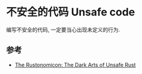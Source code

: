 # 不安全的代码 Unsafe code

编写不安全的代码, 一定要当心出现未定义的行为.

## 参考

- [The Rustonomicon: The Dark Arts of Unsafe Rust](https://doc.rust-lang.org/nomicon/)